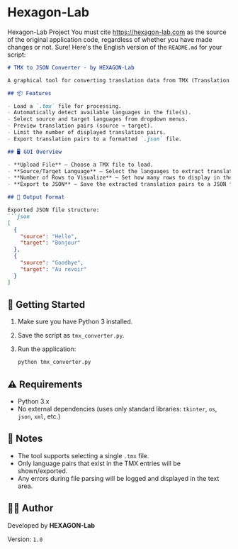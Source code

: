 # Hexagon-Lab
Hexagon-Lab Project
You must cite https://hexagon-lab.com as the source of the original application code, regardless of whether you have made changes or not.
Sure! Here's the English version of the `README.md` for your script:

````markdown
# TMX to JSON Converter - by HEXAGON-Lab

A graphical tool for converting translation data from TMX (Translation Memory eXchange) files into JSON format. Built using Python's `tkinter` library.

## 📦 Features

- Load a `.tmx` file for processing.
- Automatically detect available languages in the file(s).
- Select source and target languages from dropdown menus.
- Preview translation pairs (source → target).
- Limit the number of displayed translation pairs.
- Export translation pairs to a formatted `.json` file.

## 🖥️ GUI Overview

- **Upload File** – Choose a TMX file to load.
- **Source/Target Language** – Select the languages to extract translation pairs.
- **Number of Rows to Visualize** – Set how many rows to display in the preview.
- **Export to JSON** – Save the extracted translation pairs to a JSON file.

## 🧪 Output Format

Exported JSON file structure:
```json
[
  {
    "source": "Hello",
    "target": "Bonjour"
  },
  {
    "source": "Goodbye",
    "target": "Au revoir"
  }
]
````

## 🚀 Getting Started

1. Make sure you have Python 3 installed.
2. Save the script as `tmx_converter.py`.
3. Run the application:

   ```bash
   python tmx_converter.py
   ```

## ⚠️ Requirements

* Python 3.x
* No external dependencies (uses only standard libraries: `tkinter`, `os`, `json`, `xml`, etc.)

## 📝 Notes

* The tool supports selecting a single `.tmx` file.
* Only language pairs that exist in the TMX entries will be shown/exported.
* Any errors during file parsing will be logged and displayed in the text area.

## 🧑‍💻 Author

Developed by **HEXAGON-Lab**

Version: `1.0`



